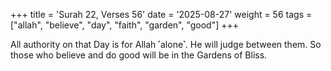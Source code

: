 +++
title = 'Surah 22, Verses 56'
date = '2025-08-27'
weight = 56
tags = ["allah", "believe", "day", "faith", "garden", "good"]
+++

All authority on that Day is for Allah ˹alone˺. He will judge between them. So those who believe and do good will be in the Gardens of Bliss.